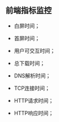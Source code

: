 ## 前端指标监控

* 白屏时间；

* 首屏时间；

* 用户可交互时间；

* 总下载时间；

* DNS解析时间；

* TCP连接时间；

* HTTP请求时间；

* HTTP响应时间；
